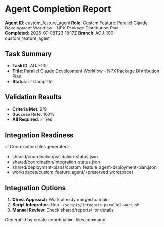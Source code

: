 # Agent Completion Report

**Agent ID**: custom_feature_agent
**Role**: Custom Feature: Parallel Claude Development Workflow - NPX Package Distribution Plan  
**Completed**: 2025-07-08T23:18:17Z
**Branch**: AOJ-100-custom_feature_agent

## Task Summary

- **Task ID**: AOJ-100
- **Title**: Parallel Claude Development Workflow - NPX Package Distribution Plan
- **Status**: ✅ Complete

## Validation Results

- **Criteria Met**: 9/9
- **Success Rate**: 100%
- **All Required**: ✅ Yes

## Integration Readiness

✅ Coordination files generated:

- shared/coordination/validation-status.json
- shared/coordination/integration-status.json
- shared/deployment-plans/custom_feature_agent-deployment-plan.json
- workspaces/custom_feature_agent/ (preserved workspace)

## Integration Options

1. **Direct Approach**: Work already merged to main
2. **Script Integration**: Run `./scripts/integrate-parallel-work.sh`
3. **Manual Review**: Check shared/reports/ for details

Generated by create-coordination-files command
